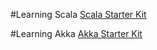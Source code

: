 #Learning Scala
[Scala Starter Kit](http://tudorzgureanu.com/scala-starter-kit/)

#Learning Akka
[Akka Starter Kit](http://tudorzgureanu.com/akka-starter-kit/)
